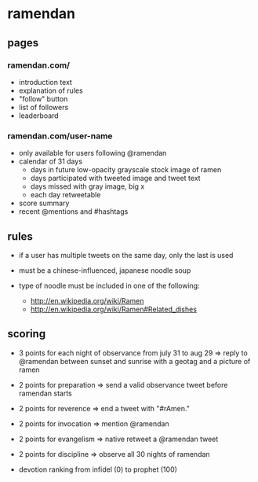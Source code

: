 ramendan
========

pages
-----

### ramendan.com/

- introduction text
- explanation of rules
- "follow" button
- list of followers
- leaderboard

### ramendan.com/__user-name__

- only available for users following @ramendan
- calendar of 31 days
  - days in future low-opacity grayscale stock image of ramen
  - days participated with tweeted image and tweet text
  - days missed with gray image, big x
  - each day retweetable
- score summary
- recent @mentions and #hashtags

rules
-----
  
- if a user has multiple tweets on the same day, only the last is used

- must be a chinese-influenced, japanese noodle soup
- type of noodle must be included in one of the following:
  - http://en.wikipedia.org/wiki/Ramen
  - http://en.wikipedia.org/wiki/Ramen#Related_dishes

scoring
-------

- 3 points for each night of observance from july 31 to aug 29
  => reply to @ramendan between sunset and sunrise with a geotag and a picture of ramen

- 2 points for preparation
  => send a valid observance tweet before ramendan starts
  
- 2 points for reverence
  => end a tweet with "#rAmen."

- 2 points for invocation
  => mention @ramendan

- 2 points for evangelism
  => native retweet a @ramendan tweet

- 2 points for discipline
  => observe all 30 nights of ramendan

- devotion ranking from infidel (0) to prophet (100)
